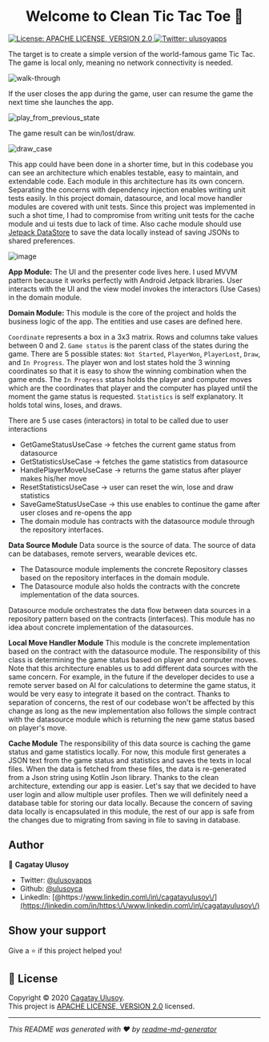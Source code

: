 <h1 align="center">Welcome to Clean Tic Tac Toe 👋</h1>
<p>
  <a href="http://www.apache.org/licenses/LICENSE-2.0" target="_blank">
    <img alt="License: APACHE LICENSE, VERSION 2.0" src="https://img.shields.io/badge/License-APACHE LICENSE, VERSION 2.0-yellow.svg" />
  </a>
  <a href="https://twitter.com/ulusoyapps" target="_blank">
    <img alt="Twitter: ulusoyapps" src="https://img.shields.io/twitter/follow/ulusoyapps.svg?style=social" />
  </a>
</p>

The target is to create a simple version of the world-famous game Tic Tac. The game is local only, meaning no network connectivity is needed.

![walk-through](app/src/main/res/mipmap-xhdpi/walk-through.png)

If the user closes the app during the game, user can resume the game the next time she launches the app.

![play_from_previous_state](app/src/main/res/mipmap-xhdpi/play_from_previous_state.png)

The game result can be win/lost/draw.

![draw_case](app/src/main/res/mipmap-xhdpi/draw_case.png)

This app could have been done in a shorter time, but in this codebase you can see an architecture which enables testable, easy to maintain, and extendable code. Each module in this architecture has its own concern. Separating the concerns with dependency injection enables writing unit tests easily. In this project domain, datasource, and local move handler modules are covered with unit tests. Since this project was implemented in such a shot time, I had to compromise from writing unit tests for the cache module and ui tests due to lack of time. Also cache module should use [Jetpack DataStore](https://medium.com/@jurajkunier/migrating-sharedpreferences-to-jetpack-datastore-9deb8259063) to save the data locally instead of saving JSONs to shared preferences.

![image](app/src/main/res/mipmap-xhdpi/image.png)

**App Module:**
The UI and the presenter code lives here. I used MVVM pattern because it works perfectly with Android Jetpack libraries. User interacts with the UI and the view model invokes the interactors (Use Cases) in the domain module.

**Domain Module:**
This module is the core of the project and holds the business logic of the app. The entities and use cases are defined here.

`Coordinate` represents a box in a 3x3 matrix. Rows and columns take values between 0 and 2.
`Game status` is the parent class of the states during the game. There are 5 possible states: `Not Started`, `PlayerWon`, `PlayerLost`, `Draw`, and `In Progress`. The player won and lost states hold the 3 winning coordinates so that it is easy to show the winning combination when the game ends. The `In Progress` status holds the player and computer moves which are the coordinates that player and the computer has played until the moment the game status is requested.
`Statistics` is self explanatory. It holds total wins, loses, and draws.

There are 5 use cases (interactors) in total to be called due to user interactions
- GetGameStatusUseCase -> fetches the current game status from datasource
- GetStatisticsUseCase -> fetches the game statistics from datasource
- HandlePlayerMoveUseCase -> returns the game status after player makes his/her move
- ResetStatisticsUseCase -> user can reset the win, lose and draw statistics
- SaveGameStatusUseCase -> this use enables to continue the game after user closes and re-opens the app
- The domain module has contracts with the datasource module through the repository interfaces.

**Data Source Module**
Data source is the source of data. The source of data can be databases, remote servers, wearable devices etc.

- The Datasource module implements the concrete Repository classes based on the repository interfaces in the domain module.
- The Datasource module also holds the contracts with the concrete implementation of the data sources.

Datasource module orchestrates the data flow between data sources in a repository pattern based on the contracts (interfaces). This module has no idea about concrete implementation of the datasources.

**Local Move Handler Module**
This module is the concrete implementation based on the contract with the datasource module. The responsibility of this class is determining the game status based on player and computer moves. Note that this architecture enables us to add different data sources with the same concern. For example, in the future if the developer decides to use a remote server based on AI for calculations to determine the game status, it would be very easy to integrate it based on the contract. Thanks to separation of concerns, the rest of our codebase won't be affected by this change as long as the new implementation also follows the simple contract with the datasource module which is returning the new game status based on player's move.

**Cache Module**
The responsibility of this data source is caching the game status and game statistics locally. For now, this module first generates a JSON text from the game status and statistics and saves the texts in local files. When the data is fetched from these files, the data is re-generated from a Json string using Kotlin Json library. Thanks to the clean architecture, extending our app is easier. Let's say that we decided to have user login and allow multiple user profiles. Then we will definitely need a database table for storing our data locally. Because the concern of saving data locally is encapsulated in this module, the rest of our app is safe from the changes due to migrating from saving in file to saving in database.

## Author

👤 **Cagatay Ulusoy**

* Twitter: [@ulusoyapps](https://twitter.com/ulusoyapps)
* Github: [@ulusoyca](https://github.com/ulusoyca)
* LinkedIn: [@https:\/\/www.linkedin.com\/in\/cagatayulusoy\/](https://linkedin.com/in/https:\/\/www.linkedin.com\/in\/cagatayulusoy\/)

## Show your support

Give a ⭐️ if this project helped you!

## 📝 License

Copyright © 2020 [Cagatay Ulusoy](https://github.com/ulusoyca).<br />
This project is [APACHE LICENSE, VERSION 2.0](http://www.apache.org/licenses/LICENSE-2.0) licensed.

***
_This README was generated with ❤️ by [readme-md-generator](https://github.com/kefranabg/readme-md-generator)_